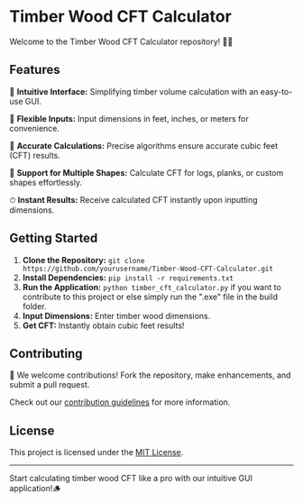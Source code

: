 # Timber Wood CFT Calculator

Welcome to the Timber Wood CFT Calculator repository! 🌲✨

## Features

📐 **Intuitive Interface:** Simplifying timber volume calculation with an easy-to-use GUI.

🔢 **Flexible Inputs:** Input dimensions in feet, inches, or meters for convenience.

🎯 **Accurate Calculations:** Precise algorithms ensure accurate cubic feet (CFT) results.

🔄 **Support for Multiple Shapes:** Calculate CFT for logs, planks, or custom shapes effortlessly.

⏱ **Instant Results:** Receive calculated CFT instantly upon inputting dimensions.

## Getting Started

1. **Clone the Repository:** `git clone https://github.com/yourusername/Timber-Wood-CFT-Calculator.git`
2. **Install Dependencies:** `pip install -r requirements.txt`
3. **Run the Application:** `python timber_cft_calculator.py` if you want to contribute to this project or else simply run the ".exe" file in the build folder.
4. **Input Dimensions:** Enter timber wood dimensions.
5. **Get CFT:** Instantly obtain cubic feet results!

## Contributing

🚀 We welcome contributions! Fork the repository, make enhancements, and submit a pull request.

Check out our [contribution guidelines](CONTRIBUTING.md) for more information.

## License

This project is licensed under the [MIT License](LICENSE).

---

Start calculating timber wood CFT like a pro with our intuitive GUI application!🪵

